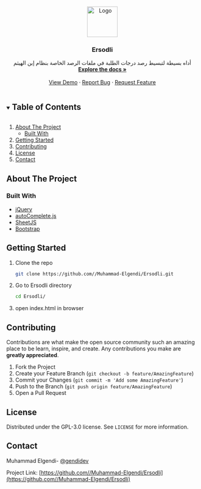 <!-- PROJECT LOGO -->
<br />
<p align="center">
  <a href="https://github.com//Muhammad-Elgendi/Ersodli">
    <img src="img/favicon.png" alt="Logo" width="80" height="80">
  </a>

  <h3 align="center">Ersodli</h3>

  <p align="center">
    أداه بسيطة لتبسيط رصد درجات الطلبة في ملفات الرصد الخاصة بنظام إبن الهيثم
    <br />
    <a href="https://github.com//Muhammad-Elgendi/Ersodli"><strong>Explore the docs »</strong></a>
    <br />
    <br />
    <a href="https://github.com//Muhammad-Elgendi/Ersodli">View Demo</a>
    ·
    <a href="https://github.com//Muhammad-Elgendi/Ersodli/issues">Report Bug</a>
    ·
    <a href="https://github.com//Muhammad-Elgendi/Ersodli/issues">Request Feature</a>
  </p>
</p>



<!-- TABLE OF CONTENTS -->
<details open="open">
  <summary><h2 style="display: inline-block">Table of Contents</h2></summary>
  <ol>
    <li>
      <a href="#about-the-project">About The Project</a>
      <ul>
        <li><a href="#built-with">Built With</a></li>
      </ul>
    </li>
    <li>
      <a href="#getting-started">Getting Started</a>
    </li>
    <li><a href="#contributing">Contributing</a></li>
    <li><a href="#license">License</a></li>
    <li><a href="#contact">Contact</a></li>
  </ol>
</details>



<!-- ABOUT THE PROJECT -->
## About The Project


### Built With

* [jQuery](https://jquery.com/)
* [autoComplete.js](https://tarekraafat.github.io/autoComplete.js/#/)
* [SheetJS](https://sheetjs.com/)
* [Bootstrap](https://getbootstrap.com/)


<!-- GETTING STARTED -->
## Getting Started

1. Clone the repo
   ```sh
   git clone https://github.com//Muhammad-Elgendi/Ersodli.git
   ```
2. Go to Ersodli directory
   ```sh
   cd Ersodli/
   ```
3. open index.html in browser


<!-- CONTRIBUTING -->
## Contributing

Contributions are what make the open source community such an amazing place to be learn, inspire, and create. Any contributions you make are **greatly appreciated**.

1. Fork the Project
2. Create your Feature Branch (`git checkout -b feature/AmazingFeature`)
3. Commit your Changes (`git commit -m 'Add some AmazingFeature'`)
4. Push to the Branch (`git push origin feature/AmazingFeature`)
5. Open a Pull Request



<!-- LICENSE -->
## License

Distributed under the GPL-3.0 license. See `LICENSE` for more information.



<!-- CONTACT -->
## Contact

Muhammad Elgendi- [@gendidev](https://twitter.com/@gendidev)

Project Link: [https://github.com//Muhammad-Elgendi/Ersodli](https://github.com//Muhammad-Elgendi/Ersodli)


<!-- MARKDOWN LINKS & IMAGES -->
<!-- https://www.markdownguide.org/basic-syntax/#reference-style-links -->
[contributors-shield]: https://img.shields.io/github/contributors/github_username/repo.svg?style=for-the-badge
[contributors-url]: https://github.com/github_username/repo/graphs/contributors
[forks-shield]: https://img.shields.io/github/forks/github_username/repo.svg?style=for-the-badge
[forks-url]: https://github.com/github_username/repo/network/members
[stars-shield]: https://img.shields.io/github/stars/github_username/repo.svg?style=for-the-badge
[stars-url]: https://github.com/github_username/repo/stargazers
[issues-shield]: https://img.shields.io/github/issues/github_username/repo.svg?style=for-the-badge
[issues-url]: https://github.com/github_username/repo/issues
[license-shield]: https://img.shields.io/github/license/github_username/repo.svg?style=for-the-badge
[license-url]: https://github.com/github_username/repo/blob/master/LICENSE.txt
[linkedin-shield]: https://img.shields.io/badge/-LinkedIn-black.svg?style=for-the-badge&logo=linkedin&colorB=555
[linkedin-url]: https://linkedin.com/in/github_username
